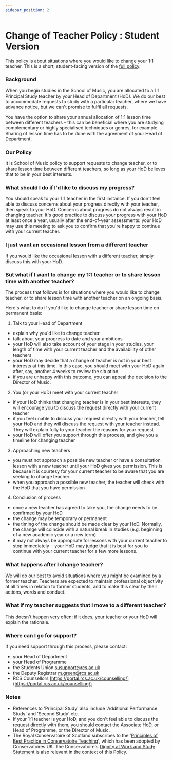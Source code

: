 ```yaml
---
sidebar_position: 2
---
```


# Change of Teacher Policy : Student Version

This policy is about situations where you would like to change your 1:1 teacher. This is a short, student-facing version of the [full policy](http://portal.rcs.ac.uk/mmus-ma/wp-content/uploads/sites/3012/2022/08/2022-03-17-Change-of-Teacher-Policy.pdf).

### Background

When you begin studies in the School of Music, you are allocated to a 1:1 Principal Study teacher by your Head of Department (HoD). We do our best to accommodate requests to study with a particular teacher, where we have advance notice, but we can't promise to fulfil all requests.

You have the option to share your annual allocation of 1:1 lesson time between different teachers – this can be beneficial where you are studying complementary or highly specialised techniques or genres, for example. Sharing of lesson time has to be done with the agreement of your Head of Department.

### Our Policy

It is School of Music policy to support requests to change teacher, or to share lesson time between different teachers, so long as your HoD believes that to be in your best interests.

### What should I do if I'd like to discuss my progress?

You should speak to your 1:1 teacher in the first instance. If you don't feel able to discuss concerns about your progress directly with your teacher, then speak to your HoD. Concerns about progress do not always result in changing teacher. It's good practice to discuss your progress with your HoD at least once a year, usually after the end-of-year assessments: your HoD may use this meeting to ask you to confirm that you're happy to continue with your current teacher.

### I just want an occasional lesson from a different teacher

If you would like the occasional lesson with a different teacher, simply discuss this with your HoD.

### But what if I want to change my 1:1 teacher or to share lesson time with another teacher?

The process that follows is for situations where you would like to change teacher, or to share lesson time with another teacher on an ongoing basis.

Here's what to do if you'd like to change teacher or share lesson time on permanent basis:

1. Talk to your Head of Department

- explain why you'd like to change teacher
- talk about your progress to date and your ambitions
- your HoD will also take account of your stage in your studies, your length of time with your current teacher and the availability of other teachers
- your HoD may decide that a change of teacher is not in your best interests at this time. In this case, you should meet with your HoD again after, say, another 4 weeks to review the situation.
- if you are unhappy with this outcome, you can appeal the decision to the Director of Music.

2. You (or your HoD) meet with your current teacher

- if your HoD thinks that changing teacher is in your best interests, they will encourage you to discuss the request directly with your current teacher
- if you feel unable to discuss your request directly with your teacher, tell your HoD and they will discuss the request with your teacher instead. They will explain fully to your teacher the reasons for your request
- your HoD will offer you support through this process, and give you a timeline for changing teacher

3. Approaching new teachers

- you must not approach a possible new teacher or have a consultation lesson with a new teacher until your HoD gives you permission. This is because it is courtesy for your current teacher to be aware that you are seeking to change teacher.
- when you approach a possible new teacher, the teacher will check with the HoD that you have permission

4. Conclusion of process

- once a new teacher has agreed to take you, the change needs to be confirmed by your HoD
- the change may be temporary or permanent
- the timing of the change should be made clear by your HoD. Normally, the change will coincide with a natural break in studies (e.g. beginning of a new academic year or a new term)
- it may not always be appropriate for lessons with your current teacher to stop immediately ‒ your HoD may judge that it is best for you to continue with your current teacher for a few more lessons.

### What happens after I change teacher?

We will do our best to avoid situations where you might be examined by a former teacher. Teachers are expected to maintain professional objectivity at all times in relation to former students, and to make this clear by their actions, words and conduct.

### What if my teacher suggests that I move to a different teacher?

This doesn't happen very often; if it does, your teacher or your HoD will explain the rationale.

### Where can I go for support?

If you need support through this process, please contact:

- your Head of Department
- your Head of Programme
- the Students Union [susupport@rcs.ac.uk](mailto:susupport@rcs.ac.uk)
- the Deputy Registrar [m.green@rcs.ac.uk](mailto:m.green@rcs.ac.uk)
- RCS Counsellors [https://portal.rcs.ac.uk/counselling/](https://portal.rcs.ac.uk/counselling/)

### Notes

- References to 'Principal Study' also include 'Additional Performance Study' and 'Second Study' etc.
- If your 1:1 teacher is your HoD, and you don't feel able to discuss the request directly with them, you should contact the Associate HoD, or Head of Programme, or the Director of Music.
- The Royal Conservatoire of Scotland subscribes to the '[Principles of Best Practice in Conservatoire Teaching](https://conservatoiresuk.ac.uk/wp-content/uploads/2021/09/CUK-best-practice-FINAL-.pdf)', which has been adopted by Conservatoires UK. The Conservatoire's [Dignity at Work and Study Statement](https://portal.rcs.ac.uk/hr/wp-content/uploads/sites/113/2021/01/Dignity-at-Work-and-Study-Statement-and-Guidance.pdf) is also relevant in the context of this Policy.


